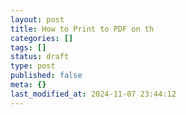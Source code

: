 ```yaml
---
layout: post
title: How to Print to PDF on th
categories: []
tags: []
status: draft
type: post
published: false
meta: {}
last_modified_at: 2024-11-07 23:44:12
---
```

